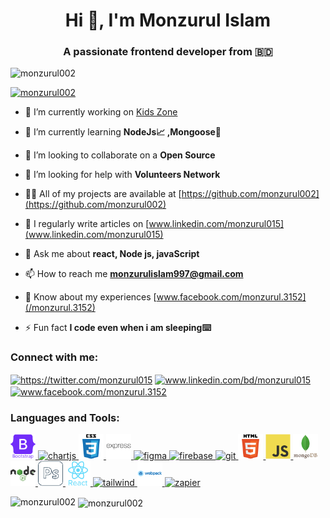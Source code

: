 <h1 align="center">Hi 👋, I'm Monzurul Islam</h1>
<h3 align="center">A passionate frontend developer from 🇧🇩</h3>

<p align="left"> <img src="https://komarev.com/ghpvc/?username=monzurul002&label=Profile%20views&color=0e75b6&style=flat" alt="monzurul002" /> </p>

<p align="left"> <a href="https://github.com/ryo-ma/github-profile-trophy"><img src="https://github-profile-trophy.vercel.app/?username=monzurul002" alt="monzurul002" /></a> </p>

- 🔭 I’m currently working on [Kids Zone](https://github.com/monzurul002/kids-zone-frontEnd)

- 🌱 I’m currently learning **NodeJs📈 ,Mongoose🥭**

- 👯 I’m looking to collaborate on a **Open Source**

- 🤝 I’m looking for help with **Volunteers Network**

- 👨‍💻 All of my projects are available at [https://github.com/monzurul002](https://github.com/monzurul002)

- 📝 I regularly write articles on [www.linkedin.com/monzurul015](www.linkedin.com/monzurul015)

- 💬 Ask me about **react, Node js, javaScript**

- 📫 How to reach me **monzurulislam997@gmail.com**

- 📄 Know about my experiences [www.facebook.com/monzurul.3152](/monzurul.3152)

- ⚡ Fun fact **I code even when i am sleeping⌨️**

<h3 align="left">Connect with me:</h3>
<p align="left">
<a href="https://twitter.com/https://twitter.com/monzurul015" target="blank"><img align="center" src="https://raw.githubusercontent.com/rahuldkjain/github-profile-readme-generator/master/src/images/icons/Social/twitter.svg" alt="https://twitter.com/monzurul015" height="30" width="40" /></a>
<a href="https://linkedin.com/in/www.linkedin.com/bd/monzurul015" target="blank"><img align="center" src="https://raw.githubusercontent.com/rahuldkjain/github-profile-readme-generator/master/src/images/icons/Social/linked-in-alt.svg" alt="www.linkedin.com/bd/monzurul015" height="30" width="40" /></a>
<a href="https://fb.com/www.facebook.com/monzurul.3152" target="blank"><img align="center" src="https://raw.githubusercontent.com/rahuldkjain/github-profile-readme-generator/master/src/images/icons/Social/facebook.svg" alt="www.facebook.com/monzurul.3152" height="30" width="40" /></a>
</p>

<h3 align="left">Languages and Tools:</h3>
<p align="left"> <a href="https://getbootstrap.com" target="_blank" rel="noreferrer"> <img src="https://raw.githubusercontent.com/devicons/devicon/master/icons/bootstrap/bootstrap-plain-wordmark.svg" alt="bootstrap" width="40" height="40"/> </a> <a href="https://www.chartjs.org" target="_blank" rel="noreferrer"> <img src="https://www.chartjs.org/media/logo-title.svg" alt="chartjs" width="40" height="40"/> </a> <a href="https://www.w3schools.com/css/" target="_blank" rel="noreferrer"> <img src="https://raw.githubusercontent.com/devicons/devicon/master/icons/css3/css3-original-wordmark.svg" alt="css3" width="40" height="40"/> </a> <a href="https://expressjs.com" target="_blank" rel="noreferrer"> <img src="https://raw.githubusercontent.com/devicons/devicon/master/icons/express/express-original-wordmark.svg" alt="express" width="40" height="40"/> </a> <a href="https://www.figma.com/" target="_blank" rel="noreferrer"> <img src="https://www.vectorlogo.zone/logos/figma/figma-icon.svg" alt="figma" width="40" height="40"/> </a> <a href="https://firebase.google.com/" target="_blank" rel="noreferrer"> <img src="https://www.vectorlogo.zone/logos/firebase/firebase-icon.svg" alt="firebase" width="40" height="40"/> </a> <a href="https://git-scm.com/" target="_blank" rel="noreferrer"> <img src="https://www.vectorlogo.zone/logos/git-scm/git-scm-icon.svg" alt="git" width="40" height="40"/> </a> <a href="https://www.w3.org/html/" target="_blank" rel="noreferrer"> <img src="https://raw.githubusercontent.com/devicons/devicon/master/icons/html5/html5-original-wordmark.svg" alt="html5" width="40" height="40"/> </a> <a href="https://developer.mozilla.org/en-US/docs/Web/JavaScript" target="_blank" rel="noreferrer"> <img src="https://raw.githubusercontent.com/devicons/devicon/master/icons/javascript/javascript-original.svg" alt="javascript" width="40" height="40"/> </a> <a href="https://www.mongodb.com/" target="_blank" rel="noreferrer"> <img src="https://raw.githubusercontent.com/devicons/devicon/master/icons/mongodb/mongodb-original-wordmark.svg" alt="mongodb" width="40" height="40"/> </a> <a href="https://nodejs.org" target="_blank" rel="noreferrer"> <img src="https://raw.githubusercontent.com/devicons/devicon/master/icons/nodejs/nodejs-original-wordmark.svg" alt="nodejs" width="40" height="40"/> </a> <a href="https://www.photoshop.com/en" target="_blank" rel="noreferrer"> <img src="https://raw.githubusercontent.com/devicons/devicon/master/icons/photoshop/photoshop-line.svg" alt="photoshop" width="40" height="40"/> </a> <a href="https://reactjs.org/" target="_blank" rel="noreferrer"> <img src="https://raw.githubusercontent.com/devicons/devicon/master/icons/react/react-original-wordmark.svg" alt="react" width="40" height="40"/> </a> <a href="https://tailwindcss.com/" target="_blank" rel="noreferrer"> <img src="https://www.vectorlogo.zone/logos/tailwindcss/tailwindcss-icon.svg" alt="tailwind" width="40" height="40"/> </a> <a href="https://webpack.js.org" target="_blank" rel="noreferrer"> <img src="https://raw.githubusercontent.com/devicons/devicon/d00d0969292a6569d45b06d3f350f463a0107b0d/icons/webpack/webpack-original-wordmark.svg" alt="webpack" width="40" height="40"/> </a> <a href="https://zapier.com" target="_blank" rel="noreferrer"> <img src="https://www.vectorlogo.zone/logos/zapier/zapier-icon.svg" alt="zapier" width="40" height="40"/> </a> </p>

<p><img align="left" src="https://github-readme-stats.vercel.app/api/top-langs?username=monzurul002&show_icons=true&locale=en&layout=compact" alt="monzurul002" /></p>

<p>&nbsp;<img align="center" src="https://github-readme-stats.vercel.app/api?username=monzurul002&show_icons=true&locale=en" alt="monzurul002" /></p>
